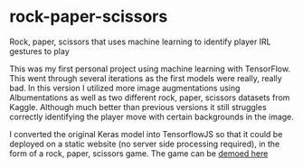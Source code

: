 # rock-paper-scissors
Rock, paper, scissors that uses machine learning to identify player IRL gestures to play

This was my first personal project using machine learning with TensorFlow. This went through several iterations as the first models were really, really bad. In this version I utilized more image augmentations using Albumentations as well as two different rock, paper, scissors datasets from Kaggle. Although much better than previous versions it still struggles correctly identifying the player move with certain backgrounds in the image.

I converted the original Keras model into TensorflowJS so that it could be deployed on a static website (no server side processing required), in the form of a rock, paper, scissors game. The game can be [demoed here](https://rock-paper-scissors-a8151.web.app)

